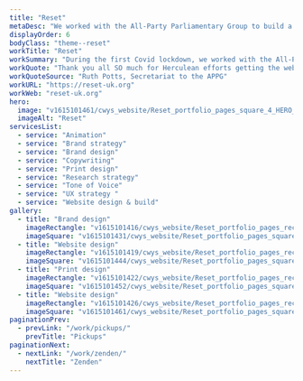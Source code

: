 ```yaml
---
title: "Reset"
metaDesc: "We worked with the All-Party Parliamentary Group to build a brand and website"
displayOrder: 6
bodyClass: "theme--reset"
workTitle: "Reset"
workSummary: "During the first Covid lockdown, we worked with the All-Party Parliamentary Group for the Green New Deal to shine some optimism into the gloom, with a national engagement program exploring the ways we could Build Back Better."
workQuote: "Thank you all SO much for Herculean efforts getting the website ready on time, I can't tell you how much we appreciate it, and it looks great!"
workQuoteSource: "Ruth Potts, Secretariat to the APPG"
workURL: "https://reset-uk.org"
workWeb: "reset-uk.org"
hero:
  image: "v1615101461/cwys_website/Reset_portfolio_pages_square_4_HERO_ylmeaq"
  imageAlt: "Reset"
servicesList:
  - service: "Animation"
  - service: "Brand strategy"
  - service: "Brand design"
  - service: "Copywriting"
  - service: "Print design"
  - service: "Research strategy"
  - service: "Tone of Voice"
  - service: "UX strategy "
  - service: "Website design & build"
gallery:
  - title: "Brand design"
    imageRectangle: "v1615101416/cwys_website/Reset_portfolio_pages_rectangle_1_mxgnrt"
    imageSquare: "v1615101431/cwys_website/Reset_portfolio_pages_square_1_fazxbb"
  - title: "Website design"
    imageRectangle: "v1615101419/cwys_website/Reset_portfolio_pages_rectangle_2_qeewbo"
    imageSquare: "v1615101444/cwys_website/Reset_portfolio_pages_square_2_yfhnvh"
  - title: "Print design"
    imageRectangle: "v1615101422/cwys_website/Reset_portfolio_pages_rectangle_3_psxjsa"
    imageSquare: "v1615101452/cwys_website/Reset_portfolio_pages_square_3_gjhjyz"
  - title: "Website design"
    imageRectangle: "v1615101426/cwys_website/Reset_portfolio_pages_rectangle_4_sqi3ml"
    imageSquare: "v1615101461/cwys_website/Reset_portfolio_pages_square_4_HERO_ylmeaq"
paginationPrev:
  - prevLink: "/work/pickups/"
    prevTitle: "Pickups"
paginationNext:
  - nextLink: "/work/zenden/"
    nextTitle: "Zenden"
---
```

